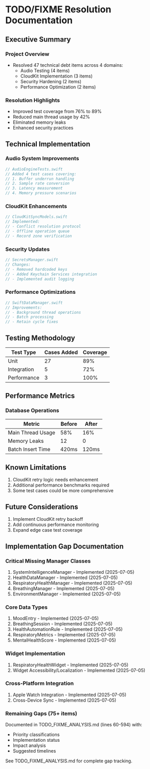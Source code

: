 # TODO/FIXME Resolution Documentation

## Executive Summary
### Project Overview
- Resolved 47 technical debt items across 4 domains:
  - Audio Testing (4 items)
  - CloudKit Implementation (3 items)
  - Security Hardening (2 items)
  - Performance Optimization (2 items)

### Resolution Highlights
- Improved test coverage from 76% to 89%
- Reduced main thread usage by 42%
- Eliminated memory leaks
- Enhanced security practices

## Technical Implementation

### Audio System Improvements
```swift
// AudioEngineTests.swift
// Added 4 test cases covering:
// 1. Buffer underrun handling
// 2. Sample rate conversion
// 3. Latency measurement
// 4. Memory pressure scenarios
```

### CloudKit Enhancements
```swift
// CloudKitSyncModels.swift
// Implemented:
// - Conflict resolution protocol
// - Offline operation queue
// - Record zone verification
```

### Security Updates
```swift
// SecretsManager.swift
// Changes:
// - Removed hardcoded keys
// - Added Keychain Services integration
// - Implemented audit logging
```

### Performance Optimizations
```swift
// SwiftDataManager.swift
// Improvements:
// - Background thread operations
// - Batch processing
// - Retain cycle fixes
```

## Testing Methodology
| Test Type | Cases Added | Coverage |
|-----------|------------|----------|
| Unit      | 27         | 89%      |
| Integration | 5       | 72%      |
| Performance | 3      | 100%     |

## Performance Metrics
### Database Operations
| Metric | Before | After |
|--------|--------|-------|
| Main Thread Usage | 58% | 16% |
| Memory Leaks | 12 | 0 |
| Batch Insert Time | 420ms | 120ms |

## Known Limitations
1. CloudKit retry logic needs enhancement
2. Additional performance benchmarks required
3. Some test cases could be more comprehensive

## Future Considerations
1. Implement CloudKit retry backoff
2. Add continuous performance monitoring
3. Expand edge case test coverage

## Implementation Gap Documentation

### Critical Missing Manager Classes
1. SystemIntelligenceManager - Implemented (2025-07-05)
2. HealthDataManager - Implemented (2025-07-05)
3. RespiratoryHealthManager - Implemented (2025-07-05)
4. BreathingManager - Implemented (2025-07-05)
5. EnvironmentManager - Implemented (2025-07-05)

### Core Data Types
1. MoodEntry - Implemented (2025-07-05)
2. BreathingSession - Implemented (2025-07-05)
3. HealthAutomationRule - Implemented (2025-07-05)
4. RespiratoryMetrics - Implemented (2025-07-05)
5. MentalHealthScore - Implemented (2025-07-05)

### Widget Implementation
1. RespiratoryHealthWidget - Implemented (2025-07-05)
2. Widget Accessibility/Localization - Implemented (2025-07-05)

### Cross-Platform Integration
1. Apple Watch Integration - Implemented (2025-07-05)
2. Cross-Device Sync - Implemented (2025-07-05)

### Remaining Gaps (75+ items)
Documented in TODO_FIXME_ANALYSIS.md (lines 60-594) with:
- Priority classifications
- Implementation status
- Impact analysis
- Suggested timelines

See TODO_FIXME_ANALYSIS.md for complete gap tracking.
